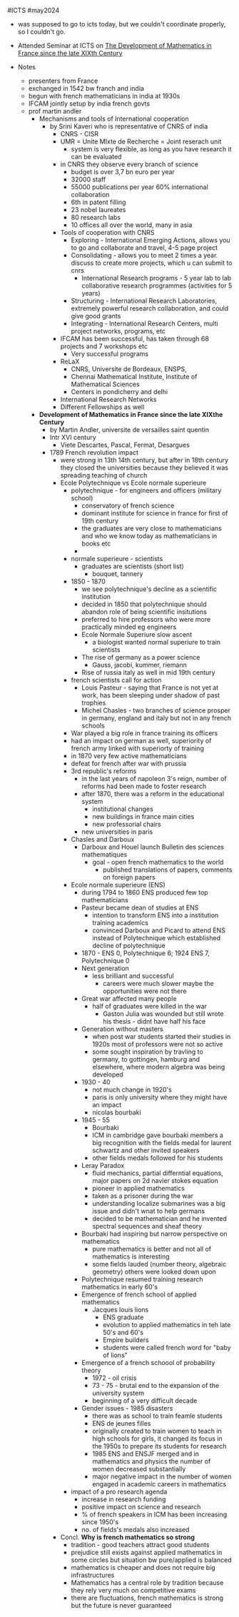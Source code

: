 #ICTS #may2024 
- was supposed to go to icts today, but we couldn't coordinate properly, so I couldn't go.

- Attended Seminar at ICTS on [The Development of Mathematics in France since the late XIXth Century](https://www.icts.res.in/seminar/2024-05-21/martin-andler)
- Notes
	- presenters from France
	- exchanged in 1542 bw franch and india
	- begun with french mathematicians in india at 1930s
	- IFCAM jointly setup by india french govts
	- prof martin andler
		- Mechanisms and tools of International cooperation
			- by Srini Kaveri who is representative of CNRS of india
				- CNRS - CISR
				- UMR = Unite MIxte de Recherche = Joint reserach unit
					- system is very flexible, as long as you have research it can be evaluated 
				- in CNRS they observe every branch of science
					- budget is over 3,7 bn euro per year
					- 32000 staff 
					- 55000 publications per year 60% international collaboration
					- 6th in patent filling
					- 23 nobel laureates
					- 80 research labs
					- 10 offices all over the world, many in asia
				- Tools of cooperation with CNRS
					- Exploring - International Emerging Actions, allows you to go and collaborate and travel, 4-5 page project 
					- Consolidating - allows you to meet 2 times a year. discuss to create more projects, which u can submit to cnrs
						- International Research programs - 5 year lab to lab collaborative research programmes (activities for 5 years)
					- Structuring - International Research Laboratories, extremely powerful research collaboration, and could give good grants 
					- Integrating - International Research Centers, multi project networks, programs, etc
				- IFCAM has been successful, has taken through 68 projects and 7 workshops etc
					- Very successful programs
				- ReLaX
					- CNRS, Universite de Bordeaux, ENSPS, 
					- Chennai Mathematical Institute, Institute of Mathematical Sciences
					- Centers in pondicherry and delhi
				- International Research Networks
				- Different Fellowships as well
		- **Development of Mathematics in France since the late XIXthe Century** 
			- by Martin Andler, universite de versailles saint quentin
			- Intr XVI century
				- Viete Descartes, Pascal, Fermat, Desargues
			- 1789 French revolution impact
				- were strong in 13th 14th century, but after in 18th century they closed the universities because they believed it was spreading teaching of church
				- Ecole Polytechnique vs Ecole normale superieure
					- polytechnique - for engineers and officers (military school)
						- conservatory of french science
						- dominant institute for science in france for first of 19th century
						- the graduates are very close to mathematicians and who we know today as mathematicians in books etc
						- 
					- normale superieure - scientists
						- graduates are scientists (short list)
							- bouquet, tannery
					- 1850 - 1870
						- we see polytechnique's decline as a scientific institution
						- decided in 1850 that polytechnique should abandon role of being scientific insitutions
						- preferred to hire professors who were more practically minded eg engineers
						- Ecole Normale Superiure slow ascent
							- a biologist wanted normal superiure to train scientists
						- The rise of germany as a power science
							- Gauss, jacobi, kummer, riemann
						- Rise of russia italy as well in mid 19th century
					- french scientists call for action
						- Louis Pasteur - saying that France is not yet at work, has been sleeping under shadow of past trophies
						- Michel Chasles - two branches of science prosper in germany, england and italy but not in any french schools
					- War played a big role in france training its officers
					- had an impact on german as well, superiority of french army linked with superiorty of training
					- in 1870 very few active mathematicians
					- defeat for french after war with prussia
					- 3rd republic's reforms
						- in the last years of napoleon 3's reign, number of reforms had been made to foster research
						- after 1870, there was a reform in the educational system
							- institutional changes
							- new buildings in france main cities
							- new professorial chairs
						- new universities in paris
					- Chasles and Darboux
						- Darboux and Houel launch Bulletin des sciences mathematiques 
							- goal - open french mathematics to the world
								- published translations of papers, comments on foreign papers
					- Ecole normale superieure (ENS)
						- during 1794 to 1860 ENS produced few top mathematicians
						- Pasteur became dean of studies at ENS
							- intention to transform ENS into a institution training academics
							- convinced Darboux and Picard to attend ENS instead of Polytechnique which established decline of polytechnique
						- 1870 - ENS 0, Polytechnique 6; 1924 ENS 7, Polytechnique 0
						- Next generation 
							- less brilliant and successful
								- careers were much slower maybe the opportunities were not there 
						- Great war affected many people
							- half of graduates were killed in the war
								- Gaston Julia was wounded but still wrote his thesis - didnt have half his face
						- Generation without masters
							- when post war students started their studies in 1920s most of professors were not so active 
							- some sought inspiration by travling to germany, to gottingen, hamburg and elsewhere, where modern algebra was being developed
						- 1930 - 40
							- not much change in 1920's 
							- paris is only university where they might have an impact
							- nicolas bourbaki 
						- 1945 - 55
							- Bourbaki
							- ICM in cambridge gave bourbaki members a big recognition with the fields medal for laurent schwartz and other invited speakers
							- other fields medals followed for his students
						- Leray Paradox
							- fluid mechanics, partial differntial equations, major papers on 2d navier stokes equation
							- pioneer in applied mathematics
							- taken as a prisoner during the war
							- understanding localize submarines was a big issue and didn't wnat to help germans
							- decided to be mathematician and he invented spectral sequences and sheaf theory
						- Bourbaki had inspiring but narrow perspective on mathematics
							- pure mathematics is better and not all of mathematics is interesting
							- some fields lauded (number theory, algebraic geometry) others were looked down upon
						- Polytechnique resumed training research mathematics in early 60's
						- Emergence of french school of applied mathematics
							- Jacques louis lions
								- ENS graduate
								- evolution to applied mathematics in teh late 50's and 60's 
								- Empire builders
								- students were called french word for "baby of lions"
						- Emergence of a french schoool of probability theory
							- 1972 - oil crisis
							- 73 - 75 - brutal end to the expansion of the university system
							- beginning of a very difficult decade
						- Gender issues - 1985 disasters
							- there was as school to train feamle students
							- ENS de jeunes filles
							- originally created to train women to teach in high schools for girls, it changed its focus in the 1950s to prepare its students for research
							- 1985 ENS and ENSJF merged and in mathematics and physics the number of women decreased substantially
							- major negative impact in the number of women engaged in academic careers in mathematics
					- impact of a pro research agenda
						- increase in research funding
						- positive impact on science and research 
						- % of french speakers in ICM has been increasing since 1950's 
						- no. of fields's medals also increased 
				- Concl. **Why is french mathematics so strong**
					-  tradition - good teachers attract good students
					- prejudice still exists against applied mathematics in some circles but situation bw pure/applied is balanced
					- mathematics is cheaper and does not require big infrastructures
					- Mathematics has a central role by tradition because they rely very much on competitive exams
					- there are fluctuations, french mathematics is strong but the future is never guaranteed

